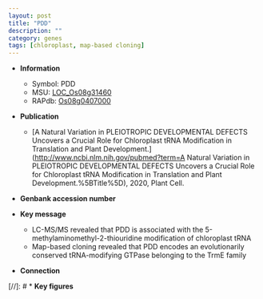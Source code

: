 ```yaml
---
layout: post
title: "PDD"
description: ""
category: genes
tags: [chloroplast, map-based cloning]
---
```


* **Information**  
    + Symbol: PDD  
    + MSU: [LOC_Os08g31460](http://rice.uga.edu/cgi-bin/ORF_infopage.cgi?orf=LOC_Os08g31460)  
    + RAPdb: [Os08g0407000](http://rapdb.dna.affrc.go.jp/viewer/gbrowse_details/irgsp1?name=Os08g0407000)  

* **Publication**  
    + [A Natural Variation in PLEIOTROPIC DEVELOPMENTAL DEFECTS Uncovers a Crucial Role for Chloroplast tRNA Modification in Translation and Plant Development.](http://www.ncbi.nlm.nih.gov/pubmed?term=A Natural Variation in PLEIOTROPIC DEVELOPMENTAL DEFECTS Uncovers a Crucial Role for Chloroplast tRNA Modification in Translation and Plant Development.%5BTitle%5D), 2020, Plant Cell.

* **Genbank accession number**  

* **Key message**  
    + LC-MS/MS revealed that PDD is associated with the 5-methylaminomethyl-2-thiouridine modification of chloroplast tRNA
    + Map-based cloning revealed that PDD encodes an evolutionarily conserved tRNA-modifying GTPase belonging to the TrmE family

* **Connection**  

[//]: # * **Key figures**  


